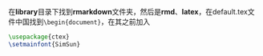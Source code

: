 在**library**目录下找到**rmarkdown**文件夹，然后是**rmd**、**latex**，在default.tex文件中国找到`\begin{document}`，在其之前加入
```tex
\usepackage{ctex}
\setmainfont{SimSun}
```
